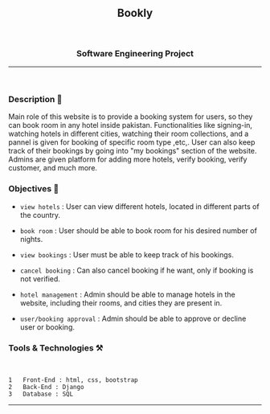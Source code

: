 <h2 align="center">Bookly</h2>

<br>

<h3 align="center">Software Engineering Project</h3>
<hr>

<br>

### Description 📝
<p>Main role of this website is to provide a booking system for users, so they can book room in any hotel inside pakistan.
Functionalities like signing-in, watching hotels in different cities, watching their room collections, and a pannel is given for booking of specific room type ,etc,.
User can also keep track of their bookings by going into "my bookings" section of the website.
Admins are given platform for adding more hotels, verify booking, verify customer, and much more.</p>

### Objectives 🎯 

* `view hotels` : User can view different hotels, located in different parts of the country.

* `book room` : User should be able to book room for his desired number of nights.

* `view bookings` : User must be able to keep track of his bookings.

* `cancel booking` : Can also cancel booking if he want, only if booking is not verified.

* `hotel management` : Admin should be able to manage hotels in the website, including their rooms, and cities they are present in.

* `user/booking approval` : Admin should be able to approve or decline user or booking.

### Tools & Technologies ⚒️
<br>

    1   Front-End : html, css, bootstrap
    2   Back-End : Django
    3   Database : SQL

<hr>

